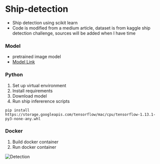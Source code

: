 # Ship-detection
- Ship detection using scikit learn
- Code is modified from a medium article, dataset is from kaggle ship detection challenge, sources will be added when I have time

### Model
- pretrained image model
- [Model Link](https://drive.google.com/open?id=1gotjrrnmT3t86_9RVKOlnWjAqWTgpgn_)

### Python
1. Set up virtual environment
2. Install requirements
3. Download model
4. Run ship infererence scripts

`pip install https://storage.googleapis.com/tensorflow/mac/cpu/tensorflow-1.13.1-py3-none-any.whl`

### Docker
1. Build docker container
2. Run docker container 

![Detection](./python/output/596b97e57-detect.jpg)

